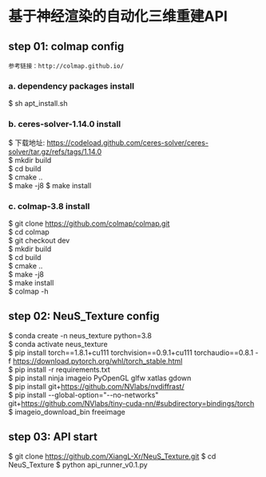 # 基于神经渲染的自动化三维重建API

## step 01: colmap config
    参考链接：http://colmap.github.io/
 
 ### a. dependency packages install
  $ sh apt_install.sh

 ### b. ceres-solver-1.14.0 install
  $ 下载地址: https://codeload.github.com/ceres-solver/ceres-solver/tar.gz/refs/tags/1.14.0  
  $ mkdir build   
  $ cd build   
  $ cmake ..   
  $ make -j8 
  $ make install    

 ### c. colmap-3.8 install
  $ git clone https://github.com/colmap/colmap.git  
  $ cd colmap  
  $ git checkout dev   
  $ mkdir build  
  $ cd build    
  $ cmake ..    
  $ make -j8  
  $ make install   
  $ colmap -h    

## step 02: NeuS_Texture config 
  $ conda create -n neus_texture python=3.8   
  $ conda activate neus_texture    
  $ pip install torch==1.8.1+cu111 torchvision==0.9.1+cu111 torchaudio==0.8.1 -f https://download.pytorch.org/whl/torch_stable.html  
  $ pip install -r requirements.txt  
  $ pip install ninja imageio PyOpenGL glfw xatlas gdown  
  $ pip install git+https://github.com/NVlabs/nvdiffrast/  
  $ pip install --global-option="--no-networks" git+https://github.com/NVlabs/tiny-cuda-nn/#subdirectory=bindings/torch  
  $ imageio_download_bin freeimage  

## step 03: API start
  $ git clone https://github.com/XiangL-Xr/NeuS_Texture.git
  $ cd NeuS_Texture
  $ python api_runner_v0.1.py